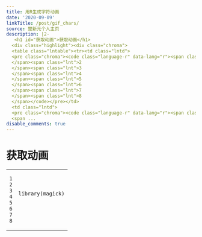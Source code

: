 ```yaml
---
title: 用R生成字符动画
date: '2020-09-09'
linkTitle: /post/gif_chars/
source: 楚新元个人主页
description: |2-
   <h1 id="获取动画">获取动画</h1>
  <div class="highlight"><div class="chroma">
  <table class="lntable"><tr><td class="lntd">
  <pre class="chroma"><code class="language-r" data-lang="r"><span class="lnt">1
  </span><span class="lnt">2
  </span><span class="lnt">3
  </span><span class="lnt">4
  </span><span class="lnt">5
  </span><span class="lnt">6
  </span><span class="lnt">7
  </span><span class="lnt">8
  </span></code></pre></td>
  <td class="lntd">
  <pre class="chroma"><code class="language-r" data-lang="r"><span class="kn">library</span><span class="p">(</span>magick<span class="p">)</span>
  <span ...
disable_comments: true
---
```

 <h1 id="获取动画">获取动画</h1>
<div class="highlight"><div class="chroma">
<table class="lntable"><tr><td class="lntd">
<pre class="chroma"><code class="language-r" data-lang="r"><span class="lnt">1
</span><span class="lnt">2
</span><span class="lnt">3
</span><span class="lnt">4
</span><span class="lnt">5
</span><span class="lnt">6
</span><span class="lnt">7
</span><span class="lnt">8
</span></code></pre></td>
<td class="lntd">
<pre class="chroma"><code class="language-r" data-lang="r"><span class="kn">library</span><span class="p">(</span>magick<span class="p">)</span>
<span ...